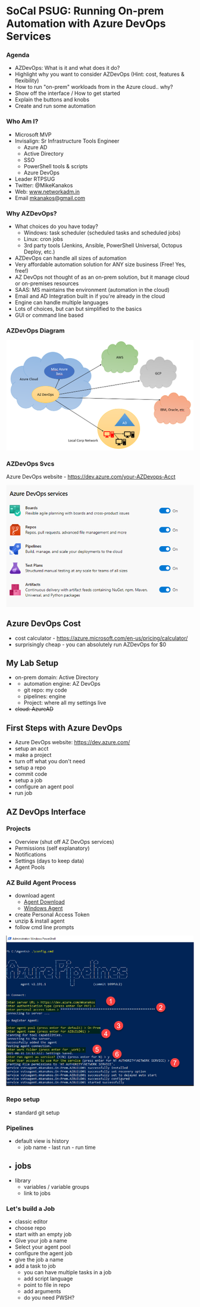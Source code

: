 # SoCal PSUG: Running On-prem Automation with Azure DevOps Services

### Agenda

- AZDevOps: What is it and what does it do?
- Highlight why you want to consider AZDevOps (Hint: cost, features & flexibility)
- How to run "on-prem" workloads from in the Azure cloud.. why?
- Show off the interface / How to get started
- Explain the buttons and knobs
- Create and run some automation

### Who Am I?

- Microsoft MVP
- Invisalign: Sr Infrastructure Tools Engineer
  - Azure AD
  - Active Directory
  - SSO
  - PowerShell tools & scripts
  - Azure DevOps
- Leader RTPSUG
- Twitter: @MikeKanakos
- Web: www.networkadm.in
- Email mkanakos@gmail.com

### Why AZDevOps?

- What choices do you have today?
  - Windows: task scheduler (scheduled tasks and scheduled jobs)
  - Linux: cron jobs
  - 3rd party tools (Jenkins, Ansible, PowerShell Universal, Octopus Deploy, etc.)
- AZDevOps can handle all sizes of automation
- Very affordable automation solution for ANY size business (Free! Yes, free!)
- AZ DevOps not thought of as an on-prem solution, but it  manage cloud or on-premises resources
- SAAS: MS maintains the environment (automation in the cloud)
- Email and AD Integration built in if you're already in the cloud
- Engine can handle multiple languages
- Lots of choices, but can but simplified to the basics
- GUI or command line based

### AZDevOps Diagram

![image](AZDevops-Conceptual.png)

### AZDevOps Svcs

Azure DevOps website - https://dev.azure.com/your-AZDevops-Acct

![AZDevOps Svcs](AZDevops-Services.png)

## Azure DevOps Cost

- cost calculator - https://azure.microsoft.com/en-us/pricing/calculator/
- surprisingly cheap - you can absolutely run AZDevOps for $0

## My Lab Setup

- on-prem domain: Active Directory
- - automation engine: AZ DevOps
  - git repo: my code
  - pipelines: engine
  - Project: where all my settings live
- ~~cloud: AzureAD~~


## First Steps with Azure DevOps

- Azure DevOps website: https://dev.azure.com/
- setup an acct
- make a project
- turn off what you don't need
- setup a repo
- commit code
- setup a job
- configure an agent pool
- run job

## AZ DevOps Interface

### Projects

- Overview (shut off AZ DevOps services)
- Permissions (self explanatory)
- Notifications
- Settings (days to keep data)
- Agent Pools

### AZ Build Agent Process

- download agent
  - [Agent Download](https://docs.microsoft.com/en-us/azure/devops/pipelines/agents/agents?view=azure-devops&tabs=browser#install)
  - [Windows Agent](https://docs.microsoft.com/en-us/azure/devops/pipelines/agents/v2-windows?view=azure-devops)
- create Personal Access Token
- unzip & install agent
- follow cmd line prompts

![](AZBuild-Config-Process.png)

### Repo setup

- standard git setup

### Pipelines

- default view is history
  - job name - last run - run time
- jobs
  -
- library
  - variables / variable groups
  - link to jobs

### Let's build a Job

- classic editor
- choose repo
- start with an empty job
- Give your job a name
- Select your agent pool
- configure the agent job
- give the job a name
- add a task to job
  - you can have multiple tasks in a job
  - add script language
  - point to file in repo
  - add arguments
  - do you need PWSH?
